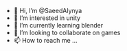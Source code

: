 - 👋 Hi, I’m @SaeedAlynya
- 👀 I’m interested in unity
- 🌱 I’m currently learning blender
- 💞️ I’m looking to collaborate on games
- 📫 How to reach me ...

<!---
SaeedAlynya/SaeedAlynya is a ✨ special ✨ repository because its `README.md` (this file) appears on your GitHub profile.
You can click the Preview link to take a look at your changes.
--->
